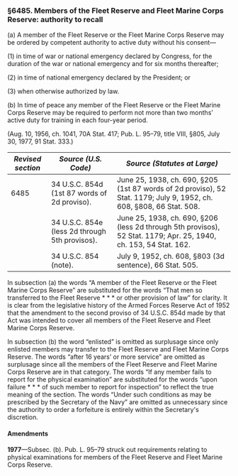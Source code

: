 ### §6485. Members of the Fleet Reserve and Fleet Marine Corps Reserve: authority to recall ###

(a) A member of the Fleet Reserve or the Fleet Marine Corps Reserve may be ordered by competent authority to active duty without his consent—

(1) in time of war or national emergency declared by Congress, for the duration of the war or national emergency and for six months thereafter;

(2) in time of national emergency declared by the President; or

(3) when otherwise authorized by law.

(b) In time of peace any member of the Fleet Reserve or the Fleet Marine Corps Reserve may be required to perform not more than two months’ active duty for training in each four-year period.

(Aug. 10, 1956, ch. 1041, 70A Stat. 417; Pub. L. 95–79, title VIII, §805, July 30, 1977, 91 Stat. 333.)

|*Revised section*|             *Source (U.S. Code)*             |                                            *Source (Statutes at Large)*                                            |
|-----------------|----------------------------------------------|--------------------------------------------------------------------------------------------------------------------|
|      6485       | 34 U.S.C. 854d (1st 87 words of 2d proviso). |June 25, 1938, ch. 690, §205 (1st 87 words of 2d proviso), 52 Stat. 1179; July 9, 1952, ch. 608, §808, 66 Stat. 508.|
|                 |34 U.S.C. 854e (less 2d through 5th provisos).| June 25, 1938, ch. 690, §206 (less 2d through 5th provisos), 52 Stat. 1179; Apr. 25, 1940, ch. 153, 54 Stat. 162.  |
|                 |            34 U.S.C. 854 (note).             |                              July 9, 1952, ch. 608, §803 (3d sentence), 66 Stat. 505.                              |

In subsection (a) the words “A member of the Fleet Reserve or the Fleet Marine Corps Reserve” are substituted for the words “That men so transferred to the Fleet Reserve \* \* \* or other provision of law” for clarity. It is clear from the legislative history of the Armed Forces Reserve Act of 1952 that the amendment to the second proviso of 34 U.S.C. 854d made by that Act was intended to cover all members of the Fleet Reserve and Fleet Marine Corps Reserve.

In subsection (b) the word “enlisted” is omitted as surplusage since only enlisted members may transfer to the Fleet Reserve and Fleet Marine Corps Reserve. The words “after 16 years’ or more service” are omitted as surplusage since all the members of the Fleet Reserve and Fleet Marine Corps Reserve are in that category. The words “If any member fails to report for the physical examination” are substituted for the words “upon failure \* \* \* of such member to report for inspection” to reflect the true meaning of the section. The words “Under such conditions as may be prescribed by the Secretary of the Navy” are omitted as unnecessary since the authority to order a forfeiture is entirely within the Secretary's discretion.

#### Amendments ####

**1977**—Subsec. (b). Pub. L. 95–79 struck out requirements relating to physical examinations for members of the Fleet Reserve and Fleet Marine Corps Reserve.